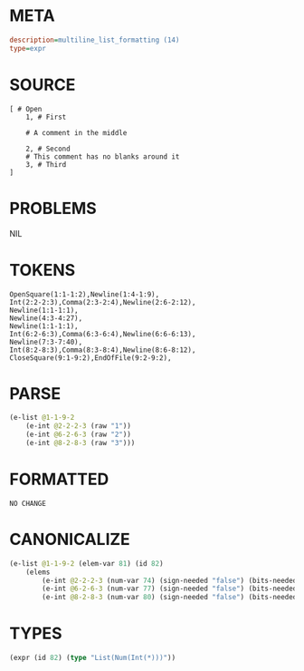 # META
~~~ini
description=multiline_list_formatting (14)
type=expr
~~~
# SOURCE
~~~roc
[ # Open
	1, # First

	# A comment in the middle

	2, # Second
	# This comment has no blanks around it
	3, # Third
]
~~~
# PROBLEMS
NIL
# TOKENS
~~~zig
OpenSquare(1:1-1:2),Newline(1:4-1:9),
Int(2:2-2:3),Comma(2:3-2:4),Newline(2:6-2:12),
Newline(1:1-1:1),
Newline(4:3-4:27),
Newline(1:1-1:1),
Int(6:2-6:3),Comma(6:3-6:4),Newline(6:6-6:13),
Newline(7:3-7:40),
Int(8:2-8:3),Comma(8:3-8:4),Newline(8:6-8:12),
CloseSquare(9:1-9:2),EndOfFile(9:2-9:2),
~~~
# PARSE
~~~clojure
(e-list @1-1-9-2
	(e-int @2-2-2-3 (raw "1"))
	(e-int @6-2-6-3 (raw "2"))
	(e-int @8-2-8-3 (raw "3")))
~~~
# FORMATTED
~~~roc
NO CHANGE
~~~
# CANONICALIZE
~~~clojure
(e-list @1-1-9-2 (elem-var 81) (id 82)
	(elems
		(e-int @2-2-2-3 (num-var 74) (sign-needed "false") (bits-needed "7") (value "1"))
		(e-int @6-2-6-3 (num-var 77) (sign-needed "false") (bits-needed "7") (value "2"))
		(e-int @8-2-8-3 (num-var 80) (sign-needed "false") (bits-needed "7") (value "3"))))
~~~
# TYPES
~~~clojure
(expr (id 82) (type "List(Num(Int(*)))"))
~~~